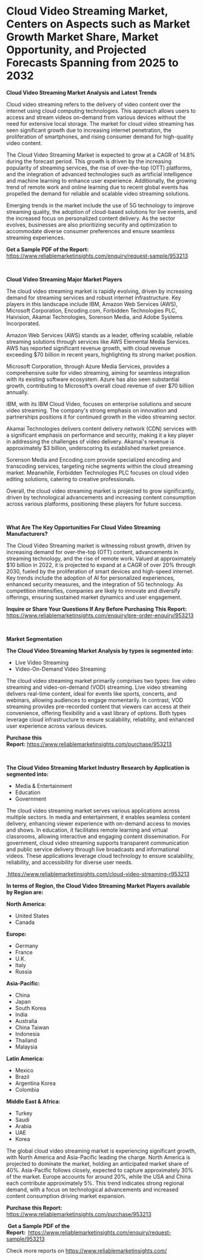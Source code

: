 <p><h1>Cloud Video Streaming Market, Centers on Aspects such as Market Growth Market Share, Market Opportunity, and Projected Forecasts Spanning from 2025 to 2032</h1></p><p><strong>Cloud Video Streaming Market Analysis and Latest Trends</strong></p>
<p><p>Cloud video streaming refers to the delivery of video content over the internet using cloud computing technologies. This approach allows users to access and stream videos on-demand from various devices without the need for extensive local storage. The market for cloud video streaming has seen significant growth due to increasing internet penetration, the proliferation of smartphones, and rising consumer demand for high-quality video content.</p><p>The Cloud Video Streaming Market is expected to grow at a CAGR of 14.8% during the forecast period. This growth is driven by the increasing popularity of streaming services, the rise of over-the-top (OTT) platforms, and the integration of advanced technologies such as artificial intelligence and machine learning to enhance user experience. Additionally, the growing trend of remote work and online learning due to recent global events has propelled the demand for reliable and scalable video streaming solutions.</p><p>Emerging trends in the market include the use of 5G technology to improve streaming quality, the adoption of cloud-based solutions for live events, and the increased focus on personalized content delivery. As the sector evolves, businesses are also prioritizing security and optimization to accommodate diverse consumer preferences and ensure seamless streaming experiences.</p></p>
<p><strong>Get a Sample PDF of the Report:&nbsp;</strong> <a href="https://www.reliablemarketinsights.com/enquiry/request-sample/953213?utm_campaign=2951&utm_medium=2&utm_source=Github&utm_content=ia&utm_term=06032025&utm_id=cloud-video-streaming">https://www.reliablemarketinsights.com/enquiry/request-sample/953213</a></p>
<p>&nbsp;</p>
<p><strong>Cloud Video Streaming Major Market Players</strong></p>
<p><p>The cloud video streaming market is rapidly evolving, driven by increasing demand for streaming services and robust internet infrastructure. Key players in this landscape include IBM, Amazon Web Services (AWS), Microsoft Corporation, Encoding.com, Forbidden Technologies PLC, Haivision, Akamai Technologies, Sorenson Media, and Adobe Systems Incorporated.</p><p>Amazon Web Services (AWS) stands as a leader, offering scalable, reliable streaming solutions through services like AWS Elemental Media Services. AWS has reported significant revenue growth, with cloud revenue exceeding $70 billion in recent years, highlighting its strong market position.</p><p>Microsoft Corporation, through Azure Media Services, provides a comprehensive suite for video streaming, aiming for seamless integration with its existing software ecosystem. Azure has also seen substantial growth, contributing to Microsoft’s overall cloud revenue of over $70 billion annually.</p><p>IBM, with its IBM Cloud Video, focuses on enterprise solutions and secure video streaming. The company's strong emphasis on innovation and partnerships positions it for continued growth in the video streaming sector.</p><p>Akamai Technologies delivers content delivery network (CDN) services with a significant emphasis on performance and security, making it a key player in addressing the challenges of video delivery. Akamai's revenue is approximately $3 billion, underscoring its established market presence.</p><p>Sorenson Media and Encoding.com provide specialized encoding and transcoding services, targeting niche segments within the cloud streaming market. Meanwhile, Forbidden Technologies PLC focuses on cloud video editing solutions, catering to creative professionals.</p><p>Overall, the cloud video streaming market is projected to grow significantly, driven by technological advancements and increasing content consumption across various platforms, positioning these players for future success.</p></p>
<p>&nbsp;</p>
<p><strong>What Are The Key Opportunities For Cloud Video Streaming Manufacturers?</strong></p>
<p><p>The Cloud Video Streaming market is witnessing robust growth, driven by increasing demand for over-the-top (OTT) content, advancements in streaming technology, and the rise of remote work. Valued at approximately $10 billion in 2022, it is projected to expand at a CAGR of over 20% through 2030, fueled by the proliferation of smart devices and high-speed internet. Key trends include the adoption of AI for personalized experiences, enhanced security measures, and the integration of 5G technology. As competition intensifies, companies are likely to innovate and diversify offerings, ensuring sustained market dynamics and user engagement.</p></p>
<p><strong>Inquire or Share Your Questions If Any Before Purchasing This Report:</strong> <a href="https://www.reliablemarketinsights.com/enquiry/pre-order-enquiry/953213?utm_campaign=2951&utm_medium=2&utm_source=Github&utm_content=ia&utm_term=06032025&utm_id=cloud-video-streaming">https://www.reliablemarketinsights.com/enquiry/pre-order-enquiry/953213</a></p>
<p>&nbsp;</p>
<p><strong>Market Segmentation</strong></p>
<p><strong>The Cloud Video Streaming Market Analysis by types is segmented into:</strong></p>
<p><ul><li>Live Video Streaming</li><li>Video-On-Demand Video Streaming</li></ul></p>
<p><p>The cloud video streaming market primarily comprises two types: live video streaming and video-on-demand (VOD) streaming. Live video streaming delivers real-time content, ideal for events like sports, concerts, and webinars, allowing audiences to engage momentarily. In contrast, VOD streaming provides pre-recorded content that viewers can access at their convenience, offering flexibility and a vast library of options. Both types leverage cloud infrastructure to ensure scalability, reliability, and enhanced user experience across various devices.</p></p>
<p><strong>Purchase this Report:&nbsp;</strong><a href="https://www.reliablemarketinsights.com/purchase/953213?utm_campaign=2951&utm_medium=2&utm_source=Github&utm_content=ia&utm_term=06032025&utm_id=cloud-video-streaming">https://www.reliablemarketinsights.com/purchase/953213</a></p>
<p>&nbsp;</p>
<p><strong>The Cloud Video Streaming Market Industry Research by Application is segmented into:</strong></p>
<p><ul><li>Media & Entertainment</li><li>Education</li><li>Government</li></ul></p>
<p><p>The cloud video streaming market serves various applications across multiple sectors. In media and entertainment, it enables seamless content delivery, enhancing viewer experience with on-demand access to movies and shows. In education, it facilitates remote learning and virtual classrooms, allowing interactive and engaging content dissemination. For government, cloud video streaming supports transparent communication and public service delivery through live broadcasts and informational videos. These applications leverage cloud technology to ensure scalability, reliability, and accessibility for diverse user needs.</p></p>
<p><a href="https://www.reliablemarketinsights.com/cloud-video-streaming-r953213?utm_campaign=2951&utm_medium=2&utm_source=Github&utm_content=ia&utm_term=06032025&utm_id=cloud-video-streaming">&nbsp;https://www.reliablemarketinsights.com/cloud-video-streaming-r953213</a></p>
<p><strong>In terms of Region, the Cloud Video Streaming Market Players available by Region are:</strong></p>
<p>
    <p> <strong> North America: </strong>
        <ul>
            <li>United States</li>
            <li>Canada</li>
        </ul>
        </p> 
    <p> <strong> Europe: </strong>
        <ul>
            <li>Germany</li>
            <li>France</li>
            <li>U.K.</li>
            <li>Italy</li>
            <li>Russia</li>
        </ul>
        </p> 
    <p> <strong> Asia-Pacific: </strong>
        <ul>
            <li>China</li>
            <li>Japan</li>
            <li>South Korea</li>
            <li>India</li>
            <li>Australia</li>
            <li>China Taiwan</li>
            <li>Indonesia</li>
            <li>Thailand</li>
            <li>Malaysia</li>
        </ul>
        </p> 
    <p> <strong> Latin America: </strong>
        <ul>
            <li>Mexico</li>
            <li>Brazil</li>
            <li>Argentina Korea</li>
            <li>Colombia</li>
        </ul>
        </p> 
    <p> <strong> Middle East & Africa: </strong>
        <ul>
            <li>Turkey</li>
            <li>Saudi</li>
            <li>Arabia</li>
            <li>UAE</li>
            <li>Korea</li>
        </ul>
    </p>
    </p>
<p><p>The global cloud video streaming market is experiencing significant growth, with North America and Asia-Pacific leading the charge. North America is projected to dominate the market, holding an anticipated market share of 40%. Asia-Pacific follows closely, expected to capture approximately 30% of the market. Europe accounts for around 20%, while the USA and China each contribute approximately 5%. This trend indicates strong regional demand, with a focus on technological advancements and increased content consumption driving market expansion.</p></p>
<p><strong>Purchase this Report: </strong><a href="https://www.reliablemarketinsights.com/purchase/953213?utm_campaign=2951&utm_medium=2&utm_source=Github&utm_content=ia&utm_term=06032025&utm_id=cloud-video-streaming">https://www.reliablemarketinsights.com/purchase/953213</a></p>
<p>&nbsp;<strong>Get a Sample PDF of the Report:&nbsp;&nbsp;</strong><a href="https://www.reliablemarketinsights.com/enquiry/request-sample/953213?utm_campaign=2951&utm_medium=2&utm_source=Github&utm_content=ia&utm_term=06032025&utm_id=cloud-video-streaming">https://www.reliablemarketinsights.com/enquiry/request-sample/953213</a></p>
<p><strong></strong></p>
<p>Check more reports on <a href="https://www.reliablemarketinsights.com/?utm_campaign=2951&utm_medium=2&utm_source=Github&utm_content=ia&utm_term=06032025&utm_id=cloud-video-streaming">https://www.reliablemarketinsights.com/</a></p>